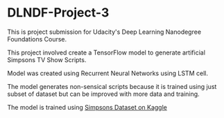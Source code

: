 # DLNDF-Project-3

This is project submission for Udacity's Deep Learning Nanodegree Foundations Course. 

This project involved create a TensorFlow model to generate artificial Simpsons TV Show Scripts.

Model was created using Recurrent Neural Networks using LSTM cell. 

The model generates non-sensical scripts because it is trained using just subset of dataset but can be improved with more data and training. 

The model is trained using <a href="https://www.kaggle.com/wcukierski/the-simpsons-by-the-data">Simpsons Dataset on Kaggle </a>
